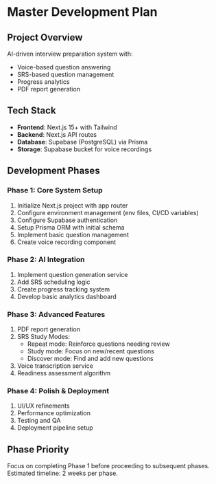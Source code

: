 # Master Development Plan

## Project Overview
AI-driven interview preparation system with:
- Voice-based question answering
- SRS-based question management
- Progress analytics
- PDF report generation

## Tech Stack
- **Frontend**: Next.js 15+ with Tailwind
- **Backend**: Next.js API routes
- **Database**: Supabase (PostgreSQL) via Prisma
- **Storage**: Supabase bucket for voice recordings

## Development Phases

### Phase 1: Core System Setup
1. Initialize Next.js project with app router
2. Configure environment management (env files, CI/CD variables)
3. Configure Supabase authentication
4. Setup Prisma ORM with initial schema
5. Implement basic question management
6. Create voice recording component

### Phase 2: AI Integration
1. Implement question generation service
2. Add SRS scheduling logic
3. Create progress tracking system
4. Develop basic analytics dashboard

### Phase 3: Advanced Features
1. PDF report generation
2. SRS Study Modes:
   - Repeat mode: Reinforce questions needing review
   - Study mode: Focus on new/recent questions
   - Discover mode: Find and add new questions
3. Voice transcription service
4. Readiness assessment algorithm

### Phase 4: Polish & Deployment
1. UI/UX refinements
2. Performance optimization
3. Testing and QA
4. Deployment pipeline setup

## Phase Priority
Focus on completing Phase 1 before proceeding to subsequent phases. Estimated timeline: 2 weeks per phase.